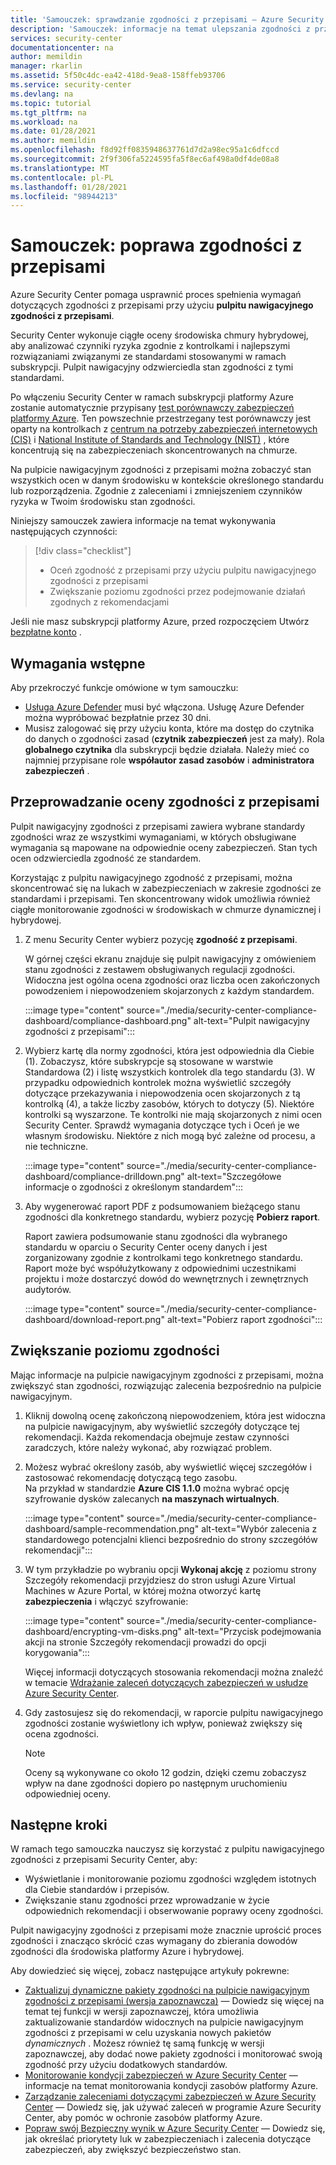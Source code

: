 ```yaml
---
title: 'Samouczek: sprawdzanie zgodności z przepisami — Azure Security Center'
description: 'Samouczek: informacje na temat ulepszania zgodności z przepisami przy użyciu Azure Security Center.'
services: security-center
documentationcenter: na
author: memildin
manager: rkarlin
ms.assetid: 5f50c4dc-ea42-418d-9ea8-158ffeb93706
ms.service: security-center
ms.devlang: na
ms.topic: tutorial
ms.tgt_pltfrm: na
ms.workload: na
ms.date: 01/28/2021
ms.author: memildin
ms.openlocfilehash: f8d92ff0835948637761d7d2a98ec95a1c6dfccd
ms.sourcegitcommit: 2f9f306fa5224595fa5f8ec6af498a0df4de08a8
ms.translationtype: MT
ms.contentlocale: pl-PL
ms.lasthandoff: 01/28/2021
ms.locfileid: "98944213"
---
```

# <a name="tutorial-improve-your-regulatory-compliance"></a>Samouczek: poprawa zgodności z przepisami

Azure Security Center pomaga usprawnić proces spełnienia wymagań dotyczących zgodności z przepisami przy użyciu **pulpitu nawigacyjnego zgodności z przepisami**. 

Security Center wykonuje ciągłe oceny środowiska chmury hybrydowej, aby analizować czynniki ryzyka zgodnie z kontrolkami i najlepszymi rozwiązaniami związanymi ze standardami stosowanymi w ramach subskrypcji. Pulpit nawigacyjny odzwierciedla stan zgodności z tymi standardami. 

Po włączeniu Security Center w ramach subskrypcji platformy Azure zostanie automatycznie przypisany [test porównawczy zabezpieczeń platformy Azure](../security/benchmarks/introduction.md). Ten powszechnie przestrzegany test porównawczy jest oparty na kontrolkach z [centrum na potrzeby zabezpieczeń internetowych (CIS)](https://www.cisecurity.org/benchmark/azure/) i [National Institute of Standards and Technology (NIST)](https://www.nist.gov/) , które koncentrują się na zabezpieczeniach skoncentrowanych na chmurze.

Na pulpicie nawigacyjnym zgodności z przepisami można zobaczyć stan wszystkich ocen w danym środowisku w kontekście określonego standardu lub rozporządzenia. Zgodnie z zaleceniami i zmniejszeniem czynników ryzyka w Twoim środowisku stan zgodności.

Niniejszy samouczek zawiera informacje na temat wykonywania następujących czynności:

> [!div class="checklist"]
> * Oceń zgodność z przepisami przy użyciu pulpitu nawigacyjnego zgodności z przepisami
> * Zwiększanie poziomu zgodności przez podejmowanie działań zgodnych z rekomendacjami

Jeśli nie masz subskrypcji platformy Azure, przed rozpoczęciem Utwórz [bezpłatne konto](https://azure.microsoft.com/free/) .

## <a name="prerequisites"></a>Wymagania wstępne

Aby przekroczyć funkcje omówione w tym samouczku:

- [Usługa Azure Defender](azure-defender.md) musi być włączona. Usługę Azure Defender można wypróbować bezpłatnie przez 30 dni.
- Musisz zalogować się przy użyciu konta, które ma dostęp do czytnika do danych o zgodności zasad (**czytnik zabezpieczeń** jest za mały). Rola **globalnego czytnika** dla subskrypcji będzie działała. Należy mieć co najmniej przypisane role **współautor zasad zasobów** i **administratora zabezpieczeń** .

##  <a name="assess-your-regulatory-compliance"></a>Przeprowadzanie oceny zgodności z przepisami

Pulpit nawigacyjny zgodności z przepisami zawiera wybrane standardy zgodności wraz ze wszystkimi wymaganiami, w których obsługiwane wymagania są mapowane na odpowiednie oceny zabezpieczeń. Stan tych ocen odzwierciedla zgodność ze standardem.

Korzystając z pulpitu nawigacyjnego zgodność z przepisami, można skoncentrować się na lukach w zabezpieczeniach w zakresie zgodności ze standardami i przepisami. Ten skoncentrowany widok umożliwia również ciągłe monitorowanie zgodności w środowiskach w chmurze dynamicznej i hybrydowej.

1. Z menu Security Center wybierz pozycję **zgodność z przepisami**.

    W górnej części ekranu znajduje się pulpit nawigacyjny z omówieniem stanu zgodności z zestawem obsługiwanych regulacji zgodności. Widoczna jest ogólna ocena zgodności oraz liczba ocen zakończonych powodzeniem i niepowodzeniem skojarzonych z każdym standardem.

    :::image type="content" source="./media/security-center-compliance-dashboard/compliance-dashboard.png" alt-text="Pulpit nawigacyjny zgodności z przepisami":::

1. Wybierz kartę dla normy zgodności, która jest odpowiednia dla Ciebie (1). Zobaczysz, które subskrypcje są stosowane w warstwie Standardowa (2) i listę wszystkich kontrolek dla tego standardu (3). W przypadku odpowiednich kontrolek można wyświetlić szczegóły dotyczące przekazywania i niepowodzenia ocen skojarzonych z tą kontrolką (4), a także liczby zasobów, których to dotyczy (5). Niektóre kontrolki są wyszarzone. Te kontrolki nie mają skojarzonych z nimi ocen Security Center. Sprawdź wymagania dotyczące tych i Oceń je we własnym środowisku. Niektóre z nich mogą być zależne od procesu, a nie techniczne.

    :::image type="content" source="./media/security-center-compliance-dashboard/compliance-drilldown.png" alt-text="Szczegółowe informacje o zgodności z określonym standardem":::

1. Aby wygenerować raport PDF z podsumowaniem bieżącego stanu zgodności dla konkretnego standardu, wybierz pozycję **Pobierz raport**.

    Raport zawiera podsumowanie stanu zgodności dla wybranego standardu w oparciu o Security Center oceny danych i jest zorganizowany zgodnie z kontrolkami tego konkretnego standardu. Raport może być współużytkowany z odpowiednimi uczestnikami projektu i może dostarczyć dowód do wewnętrznych i zewnętrznych audytorów.

    :::image type="content" source="./media/security-center-compliance-dashboard/download-report.png" alt-text="Pobierz raport zgodności":::

## <a name="improve-your-compliance-posture"></a>Zwiększanie poziomu zgodności

Mając informacje na pulpicie nawigacyjnym zgodności z przepisami, można zwiększyć stan zgodności, rozwiązując zalecenia bezpośrednio na pulpicie nawigacyjnym.

1.  Kliknij dowolną ocenę zakończoną niepowodzeniem, która jest widoczna na pulpicie nawigacyjnym, aby wyświetlić szczegóły dotyczące tej rekomendacji. Każda rekomendacja obejmuje zestaw czynności zaradczych, które należy wykonać, aby rozwiązać problem.

1.  Możesz wybrać określony zasób, aby wyświetlić więcej szczegółów i zastosować rekomendację dotyczącą tego zasobu. <br>Na przykład w standardzie **Azure CIS 1.1.0** można wybrać opcję szyfrowanie dysków zalecanych **na maszynach wirtualnych**.

    :::image type="content" source="./media/security-center-compliance-dashboard/sample-recommendation.png" alt-text="Wybór zalecenia z standardowego potencjalni klienci bezpośrednio do strony szczegółów rekomendacji":::

1. W tym przykładzie po wybraniu opcji **Wykonaj akcję** z poziomu strony Szczegóły rekomendacji przyjdziesz do stron usługi Azure Virtual Machines w Azure Portal, w której można otworzyć kartę **zabezpieczenia** i włączyć szyfrowanie:

    :::image type="content" source="./media/security-center-compliance-dashboard/encrypting-vm-disks.png" alt-text="Przycisk podejmowania akcji na stronie Szczegóły rekomendacji prowadzi do opcji korygowania":::

    Więcej informacji dotyczących stosowania rekomendacji można znaleźć w temacie [Wdrażanie zaleceń dotyczących zabezpieczeń w usłudze Azure Security Center](security-center-recommendations.md).

1.  Gdy zastosujesz się do rekomendacji, w raporcie pulpitu nawigacyjnego zgodności zostanie wyświetlony ich wpływ, ponieważ zwiększy się ocena zgodności.

    > [!NOTE]
    > Oceny są wykonywane co około 12 godzin, dzięki czemu zobaczysz wpływ na dane zgodności dopiero po następnym uruchomieniu odpowiedniej oceny.

## <a name="next-steps"></a>Następne kroki

W ramach tego samouczka nauczysz się korzystać z pulpitu nawigacyjnego zgodności z przepisami Security Center, aby:

-   Wyświetlanie i monitorowanie poziomu zgodności względem istotnych dla Ciebie standardów i przepisów.
-   Zwiększanie stanu zgodności przez wprowadzanie w życie odpowiednich rekomendacji i obserwowanie poprawy oceny zgodności.

Pulpit nawigacyjny zgodności z przepisami może znacznie uprościć proces zgodności i znacząco skrócić czas wymagany do zbierania dowodów zgodności dla środowiska platformy Azure i hybrydowej.

Aby dowiedzieć się więcej, zobacz następujące artykuły pokrewne:

-   [Zaktualizuj dynamiczne pakiety zgodności na pulpicie nawigacyjnym zgodności z przepisami (wersja zapoznawcza)](update-regulatory-compliance-packages.md) — Dowiedz się więcej na temat tej funkcji w wersji zapoznawczej, która umożliwia zaktualizowanie standardów widocznych na pulpicie nawigacyjnym zgodności z przepisami w celu uzyskania nowych pakietów *dynamicznych* . Możesz również tę samą funkcję w wersji zapoznawczej, aby dodać nowe pakiety zgodności i monitorować swoją zgodność przy użyciu dodatkowych standardów. 
-   [Monitorowanie kondycji zabezpieczeń w Azure Security Center](security-center-monitoring.md) — informacje na temat monitorowania kondycji zasobów platformy Azure.
-   [Zarządzanie zaleceniami dotyczącymi zabezpieczeń w Azure Security Center](security-center-recommendations.md) — Dowiedz się, jak używać zaleceń w programie Azure Security Center, aby pomóc w ochronie zasobów platformy Azure.
-   [Popraw swój Bezpieczny wynik w Azure Security Center](secure-score-security-controls.md) — Dowiedz się, jak określać priorytety luk w zabezpieczeniach i zalecenia dotyczące zabezpieczeń, aby zwiększyć bezpieczeństwo stan.
